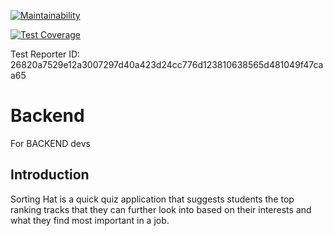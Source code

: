[![Maintainability](https://api.codeclimate.com/v1/badges/ff819604fe5e7760010a/maintainability)](https://codeclimate.com/github/Lambda-School-Labs/sorting-hat-be/maintainability)

[![Test Coverage](https://api.codeclimate.com/v1/badges/ff819604fe5e7760010a/test_coverage)](https://codeclimate.com/github/Lambda-School-Labs/sorting-hat-be/test_coverage)

Test Reporter ID: 26820a7529e12a3007297d40a423d24cc776d123810638565d481049f47caa65

# Backend
For BACKEND devs

## Introduction
Sorting Hat is a quick quiz application that suggests students the top ranking tracks that they can further look into based on their interests and what they find most important in a job.
